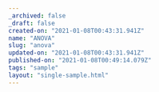 ```yaml
---
_archived: false
_draft: false
created-on: "2021-01-08T00:43:31.941Z"
name: "ANOVA"
slug: "anova"
updated-on: "2021-01-08T00:43:31.941Z"
published-on: "2021-01-08T00:49:14.079Z"
tags: "sample"
layout: "single-sample.html"
---
```




